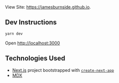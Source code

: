 View Site: <https://jamesburnside.github.io>.

## Dev Instructions

```bash
yarn dev
```

Open [http://localhost:3000](http://localhost:3000)

## Technologies Used

* [Next.js](https://nextjs.org/) project bootstrapped with [`create-next-app`](https://github.com/vercel/next.js/tree/canary/packages/create-next-app)
* [MDX](https://mdxjs.com/)

